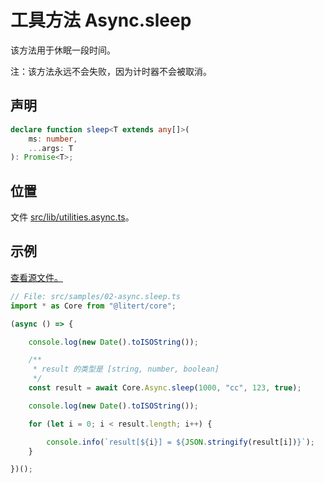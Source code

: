 # 工具方法 Async.sleep

该方法用于休眠一段时间。

注：该方法永远不会失败，因为计时器不会被取消。

## 声明

```ts
declare function sleep<T extends any[]>(
    ms: number,
    ...args: T
): Promise<T>;
```

## 位置

文件 [src/lib/utilities.async.ts](../../../src/lib/utilities.async.ts)。

## 示例

[查看源文件。](../../../src/samples/02-async.sleep.ts)

```ts
// File: src/samples/02-async.sleep.ts
import * as Core from "@litert/core";

(async () => {

    console.log(new Date().toISOString());

    /**
     * result 的类型是 [string, number, boolean]
     */
    const result = await Core.Async.sleep(1000, "cc", 123, true);

    console.log(new Date().toISOString());

    for (let i = 0; i < result.length; i++) {

        console.info(`result[${i}] = ${JSON.stringify(result[i])}`);
    }

})();
```
